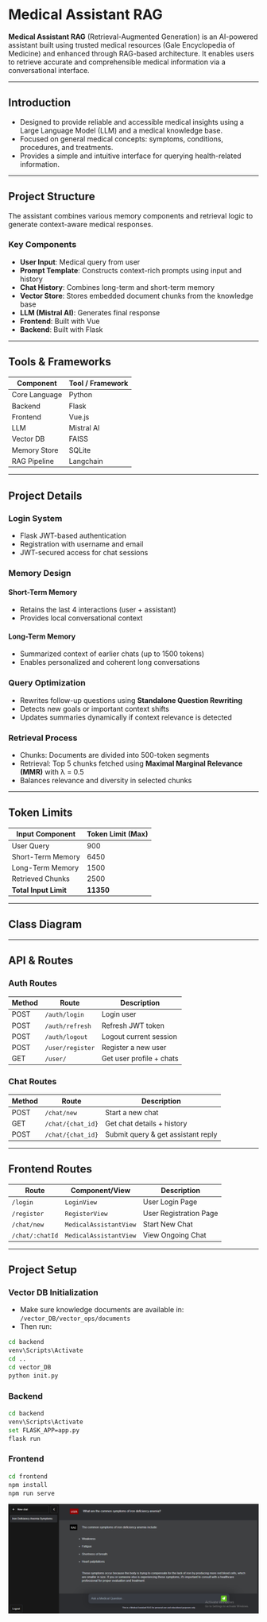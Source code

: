 # Medical Assistant RAG

**Medical Assistant RAG** (Retrieval-Augmented Generation) is an AI-powered assistant built using trusted medical resources (Gale Encyclopedia of Medicine) and enhanced through RAG-based architecture. It enables users to retrieve accurate and comprehensible medical information via a conversational interface.

---

## Introduction

- Designed to provide reliable and accessible medical insights using a Large Language Model (LLM) and a medical knowledge base.
- Focused on general medical concepts: symptoms, conditions, procedures, and treatments.
- Provides a simple and intuitive interface for querying health-related information.

---

## Project Structure

The assistant combines various memory components and retrieval logic to generate context-aware medical responses.

### Key Components

- **User Input**: Medical query from user
- **Prompt Template**: Constructs context-rich prompts using input and history
- **Chat History**: Combines long-term and short-term memory
- **Vector Store**: Stores embedded document chunks from the knowledge base
- **LLM (Mistral AI)**: Generates final response
- **Frontend**: Built with Vue
- **Backend**: Built with Flask

---

## Tools & Frameworks

| Component         | Tool / Framework    |
|------------------|---------------------|
| Core Language     | Python              |
| Backend           | Flask               |
| Frontend          | Vue.js              |
| LLM               | Mistral AI          |
| Vector DB         | FAISS               |
| Memory Store      | SQLite              |
| RAG Pipeline      | Langchain           |

---

## Project Details

### Login System
- Flask JWT-based authentication
- Registration with username and email
- JWT-secured access for chat sessions

### Memory Design

#### Short-Term Memory
- Retains the last 4 interactions (user + assistant)
- Provides local conversational context

#### Long-Term Memory
- Summarized context of earlier chats (up to 1500 tokens)
- Enables personalized and coherent long conversations

### Query Optimization

- Rewrites follow-up questions using **Standalone Question Rewriting**
- Detects new goals or important context shifts
- Updates summaries dynamically if context relevance is detected

### Retrieval Process

- Chunks: Documents are divided into 500-token segments
- Retrieval: Top 5 chunks fetched using **Maximal Marginal Relevance (MMR)** with λ = 0.5
- Balances relevance and diversity in selected chunks

---

## Token Limits

| Input Component         | Token Limit (Max) |
|-------------------------|-------------------|
| User Query              | 900               |
| Short-Term Memory       | 6450              |
| Long-Term Memory        | 1500              |
| Retrieved Chunks        | 2500              |
| **Total Input Limit**   | **11350**         |

---

## Class Diagram


---

## API & Routes

### Auth Routes

| Method | Route            | Description                  |
|--------|------------------|------------------------------|
| POST   | `/auth/login`    | Login user                   |
| POST   | `/auth/refresh`  | Refresh JWT token            |
| POST   | `/auth/logout`   | Logout current session       |
| POST   | `/user/register` | Register a new user          |
| GET    | `/user/`         | Get user profile + chats     |

### Chat Routes

| Method | Route                     | Description                        |
|--------|---------------------------|------------------------------------|
| POST   | `/chat/new`               | Start a new chat                   |
| GET    | `/chat/{chat_id}`         | Get chat details + history         |
| POST   | `/chat/{chat_id}`         | Submit query & get assistant reply |

---

## Frontend Routes

| Route             | Component/View             | Description             |
|-------------------|----------------------------|-------------------------|
| `/login`          | `LoginView`                | User Login Page         |
| `/register`       | `RegisterView`             | User Registration Page  |
| `/chat/new`       | `MedicalAssistantView`     | Start New Chat          |
| `/chat/:chatId`   | `MedicalAssistantView`     | View Ongoing Chat       |

---

## Project Setup

### Vector DB Initialization

- Make sure knowledge documents are available in: `/vector_DB/vector_ops/documents`
- Then run:

```bash
cd backend
venv\Scripts\Activate
cd ..
cd vector_DB
python init.py
```

### Backend

```bash
cd backend
venv\Scripts\Activate
set FLASK_APP=app.py
flask run
```

### Frontend

```bash
cd frontend
npm install
npm run serve
```


![Architecture Diagram](https://github.com/bsrihan11/Medical-Assistant-RAG/blob/main/images/RAG_1.png)
